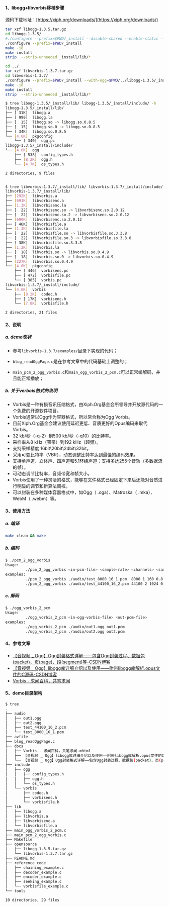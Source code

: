#### 1、libogg+libvorbis移植步骤

源码下载地址：[https://xiph.org/downloads/](https://xiph.org/downloads/) 

```bash
tar xzf libogg-1.3.5.tar.gz
cd libogg-1.3.5/
#./configure --prefix=$PWD/_install --disable-shared --enable-static --with-pic
./configure --prefix=$PWD/_install
make -j8
make install
strip  --strip-unneeded _install/lib/*

cd ../
tar xzf libvorbis-1.3.7.tar.gz 
cd libvorbis-1.3.7/
./configure --prefix=$PWD/_install --with-ogg=$PWD/../libogg-1.3.5/_install/
make -j8
make install
strip  --strip-unneeded _install/lib/*
```

```bash
$ tree libogg-1.3.5/_install/lib/ libogg-1.3.5/_install/include/ -h
libogg-1.3.5/_install/lib/
├── [ 31K]  libogg.a
├── [ 990]  libogg.la
├── [  15]  libogg.so -> libogg.so.0.8.5
├── [  15]  libogg.so.0 -> libogg.so.0.8.5
├── [ 34K]  libogg.so.0.8.5
└── [4.0K]  pkgconfig
    └── [ 340]  ogg.pc
libogg-1.3.5/_install/include/
└── [4.0K]  ogg
    ├── [ 538]  config_types.h
    ├── [8.2K]  ogg.h
    └── [4.7K]  os_types.h

2 directories, 9 files


$ tree libvorbis-1.3.7/_install/lib/ libvorbis-1.3.7/_install/include/ -h
libvorbis-1.3.7/_install/lib/
├── [292K]  libvorbis.a
├── [691K]  libvorbisenc.a
├── [1.3K]  libvorbisenc.la
├── [  22]  libvorbisenc.so -> libvorbisenc.so.2.0.12
├── [  22]  libvorbisenc.so.2 -> libvorbisenc.so.2.0.12
├── [690K]  libvorbisenc.so.2.0.12
├── [ 46K]  libvorbisfile.a
├── [1.3K]  libvorbisfile.la
├── [  22]  libvorbisfile.so -> libvorbisfile.so.3.3.8
├── [  22]  libvorbisfile.so.3 -> libvorbisfile.so.3.3.8
├── [ 38K]  libvorbisfile.so.3.3.8
├── [1.2K]  libvorbis.la
├── [  18]  libvorbis.so -> libvorbis.so.0.4.9
├── [  18]  libvorbis.so.0 -> libvorbis.so.0.4.9
├── [227K]  libvorbis.so.0.4.9
└── [4.0K]  pkgconfig
    ├── [ 446]  vorbisenc.pc
    ├── [ 472]  vorbisfile.pc
    └── [ 385]  vorbis.pc
libvorbis-1.3.7/_install/include/
└── [4.0K]  vorbis
    ├── [8.2K]  codec.h
    ├── [ 17K]  vorbisenc.h
    └── [7.8K]  vorbisfile.h

2 directories, 21 files
```

#### 2、说明

##### a. demo现状

- 参考`libvorbis-1.3.7/examples/`目录下实现的代码；
- `blog_readOggPage.c`是在参考文章中的代码基础上调整的；

- `main_pcm_2_ogg_vorbis.c`和`main_ogg_vorbis_2_pcm.c`可以正常编解码，并且能正常播放；


##### b. 关于verbois格式的说明

- Vorbis是一种有损音讯压缩格式，由Xiph.Org基金会所领导并开放源代码的一个免费的开源软件项目。
- Vorbis通常以Ogg作为容器格式，所以常合称为Ogg Vorbis。
- 目前Xiph.Org基金会建议使用延迟更低、音质更好的Opus编码来取代Vorbis。
- 32 kb/秒（-q-2）到500 kb/秒（-q10）的比特率。
- 采样率从8 kHz（窄带）到192 kHz（超频）。
- 支持采样精度 16bit\20bit\24bit\32bit。
- 采用可变比特率（VBR），动态调整比特率达到最佳的编码效果。
- 支持单声道、立体声、四声道和5.1环绕声道；支持多达255个音轨（多数据流的帧）。
- 可动态调节比特率，音频带宽和帧大小。
- Vorbis使用了一种灵活的格式，能够在文件格式已经固定下来后还能对音质进行明显的调节和新算法调校。
- 可以封装在多种媒体容器格式中，如Ogg（ .oga）、Matroska（ .mka）、WebM（ .webm）等。


#### 3、使用方法

##### a. 编译

```bash
make clean && make
```

##### b. 编码

```bash
$ ./pcm_2_ogg_vorbis 
Usage: 
         ./pcm_2_ogg_vorbis <in-pcm-file> <sample-rate> <channels> <samples once> <quality(-0.1~1.0)> <out-ogg-file>
examples: 
         ./pcm_2_ogg_vorbis ./audio/test_8000_16_1.pcm  8000 1 160 0.8 out1.ogg
         ./pcm_2_ogg_vorbis ./audio/test_44100_16_2.pcm 44100 2 1024 0.5 out2.ogg
```

##### c. 解码

```bash
$ ./ogg_vorbis_2_pcm 
Usage: 
         ./ogg_vorbis_2_pcm <in-ogg-vorbis-file> <out-pcm-file>
examples: 
         ./ogg_vorbis_2_pcm ./audio/out1.ogg out1.pcm
         ./ogg_vorbis_2_pcm ./audio/out2.ogg out2.pcm
```

#### 4、参考文章

- [【音视频 _ Ogg】Ogg封装格式详解——包含Ogg封装过程、数据包(packet)、页(page)、段(segment)等-CSDN博客](https://blog.csdn.net/wkd_007/article/details/134150061) 
- [【音视频 _ Ogg】libogg库详细介绍以及使用——附带libogg库解析.opus文件的C源码-CSDN博客](https://blog.csdn.net/wkd_007/article/details/134199191) 
- [Vorbis - 求闻百科，共笔求闻](https://www.qiuwenbaike.cn/wiki/Vorbis) 

#### 5、demo目录架构

```bash
$ tree 
.
├── audio
│   ├── out1.ogg
│   ├── out2.ogg
│   ├── test_44100_16_2.pcm
│   └── test_8000_16_1.pcm
├── avfile
├── blog_readOggPage.c
├── docs
│   ├── Vorbis - 求闻百科，共笔求闻.mhtml
│   ├── 【音视频 _ Ogg】libogg库详细介绍以及使用——附带libogg库解析.opus文件的C源码-CSDN博客.mhtml
│   └── 【音视频 _ Ogg】Ogg封装格式详解——包含Ogg封装过程、数据包(packet)、页(page)、段(segment)等-CSDN博客.mhtml
├── include
│   ├── ogg
│   │   ├── config_types.h
│   │   ├── ogg.h
│   │   └── os_types.h
│   └── vorbis
│       ├── codec.h
│       ├── vorbisenc.h
│       └── vorbisfile.h
├── lib
│   ├── libogg.a
│   ├── libvorbis.a
│   ├── libvorbisenc.a
│   └── libvorbisfile.a
├── main_ogg_vorbis_2_pcm.c
├── main_pcm_2_ogg_vorbis.c
├── Makefile
├── opensource
│   ├── libogg-1.3.5.tar.gz
│   └── libvorbis-1.3.7.tar.gz
├── README.md
├── reference_code
│   ├── chaining_example.c
│   ├── decoder_example.c
│   ├── encoder_example.c
│   ├── seeking_example.c
│   └── vorbisfile_example.c
└── tools

10 directories, 29 files
```

